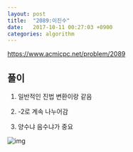 ```yaml
---
layout: post
title:  "2089:이진수"
date:   2017-10-11 00:27:03 +0900
categories: algorithm
---
```



<https://www.acmicpc.net/problem/2089>

## 풀이

1. 일반적인 진법 변환이랑 같음

2. -2로 계속 나누어감
3. 양수냐 음수냐가 중요 

![img](http://cfile10.uf.tistory.com/image/99B47E3359DE3510229328)
